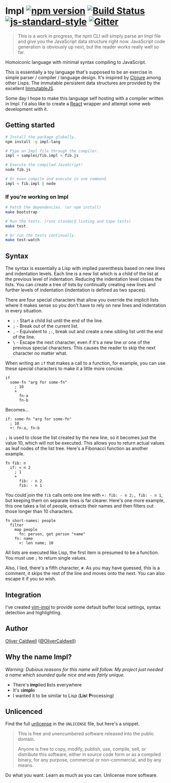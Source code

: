 # Impl [![npm version](https://badge.fury.io/js/impl-lang.svg)](http://badge.fury.io/js/impl-lang) [![Build Status](https://travis-ci.org/Olical/impl.svg?branch=master)](https://travis-ci.org/Olical/impl) [![js-standard-style](https://img.shields.io/badge/code%20style-standard-brightgreen.svg?style=flat)](https://github.com/feross/standard) [![Gitter](https://badges.gitter.im/Join%20Chat.svg)](https://gitter.im/Olical/impl?utm_source=badge&utm_medium=badge&utm_campaign=pr-badge)

> This is a work in progress, the npm CLI will simply parse an Impl file and give you the JavaScript data structure right now. JavaScript code generation is obviously up next, but the reader works really well so far.

Homoiconic language with minimal syntax compiling to JavaScript.

This is essentially a toy language that's supposed to be an exercise in simple parser / compiler / language design. It's inspired by [Clojure][] among other Lisps. The immutable persistent data structures are provided by the excellent [ImmutableJS][].

Some day I hope to make this language self hosting with a compiler written in Impl. I'd also like to create a [React][] wrapper and attempt some web development with it.

## Getting started

```bash
# Install the package globally.
npm install -g impl-lang

# Pipe an Impl file through the compiler.
impl < samples/fib.impl > fib.js

# Execute the compiled JavaScript!
node fib.js

# Or even compile and execute in one command.
impl < fib.impl | node
```

### If you're working on Impl

```bash
# Fetch the dependencies. (or npm install)
make bootstrap

# Run the tests. (runs standard linting and tape tests)
make test

# Or run the tests continually.
make test-watch
```

## Syntax

The syntax is essentially a Lisp with implied parenthesis based on new lines and indentation levels. Each line is a new list which is a child of the list at the previous level of indentation. Reducing the indentation level closes the lists. You can create a tree of lists by continually creating new lines and further levels of indentation (indentation is defined as two spaces).

There are four special characters that allow you override the implicit lists where it makes sense so you don't have to rely on new lines and indentation in every situation.

 * `:` - Start a child list until the end of the line.
 * `;` - Break out of the current list.
 * `,` - Equivalent to `;:`, break out and create a new sibling list until the end of the line.
 * `\` - Escape the next character, even if it's a new line or one of the previous special characters. This causes the reader to skip the next character no matter what.

When writing an `if` that makes a call to a function, for example, you can use these special characters to make it a little more concise.

```impl
if
  some-fn "arg for some-fn"
    ; 10
    +
      fn-a
      fn-b
```

Becomes...

```impl
if: some-fn "arg for some-fn"
  ; 10
  +: fn-a, fn-b
```

`;` is used to close the list created by the new line, so it becomes just the value 10, which will not be executed. This allows you to return actual values as leaf nodes of the list tree. Here's a Fibonacci function as another example.

```impl
fn fib: n
  if: < n 2
    ; 1
    +
      fib: - n 2
      fib: - n 1
```

You could join the `fib` calls onto one line with `+: fib: - n 2;, fib: - n 1`, but keeping them on separate lines is far clearer. Here's one more example, this one takes a list of people, extracts their names and then filters out those longer than 10 characters.

```impl
fn short-names: people
  filter
    map people
      fn: person, get person "name"
    fn: name
      <: len name; 10
```

All lists are executed like Lisp, the first item is presumed to be a function. You must use `;` to return single values.


Also, I lied, there's a fifth character, `#`. As you may have guessed, this is a comment, it skips the rest of the line and moves onto the next. You can also escape it if you so wish.

## Integration

I've created [vim-impl][] to provide some default buffer local settings, syntax detection and highlighting.

## Author

[Oliver Caldwell][author-site] ([@OliverCaldwell][author-twitter])

## Why the name Impl?

*Warning: Dubious reasons for this name will follow. My project just needed a name which sounded quite nice and was fairly unique.*

 * There's **imp**lied **l**ists everywhere
 * It's s**impl**e
 * I wanted it to be similar to Lisp (**Lis**t **P**rocessing)

## Unlicenced

Find the full [unlicense][] in the `UNLICENSE` file, but here's a snippet.

>This is free and unencumbered software released into the public domain.
>
>Anyone is free to copy, modify, publish, use, compile, sell, or distribute this software, either in source code form or as a compiled binary, for any purpose, commercial or non-commercial, and by any means.

Do what you want. Learn as much as you can. Unlicense more software.

[unlicense]: http://unlicense.org/
[author-site]: http://oli.me.uk/
[author-twitter]: https://twitter.com/OliverCaldwell
[immutablejs]: https://github.com/facebook/immutable-js
[vim-impl]: https://github.com/Olical/vim-impl
[clojure]: http://clojure.org/
[react]: http://facebook.github.io/react/
